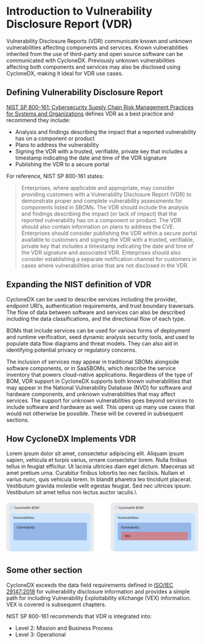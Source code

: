 # Introduction to Vulnerability Disclosure Report (VDR)

Vulnerability Disclosure Reports (VDR) communicate known and unknown vulnerabilities affecting components and services.
Known vulnerabilities inherited from the use of third-party and open source software can be communicated with CycloneDX.
Previously unknown vulnerabilities affecting both components and services may also be disclosed using CycloneDX, making 
it ideal for VDR use cases.

## Defining Vulnerability Disclosure Report

[NIST SP 800-161: Cybersecurity Supply Chain Risk Management Practices for Systems and Organizations](https://csrc.nist.gov/publications/detail/sp/800-161/rev-1/final)
defines VDR as a best practice and recommend they include:

* Analysis and findings describing the impact that a reported vulnerability has on a component or product
* Plans to address the vulnerability
* Signing the VDR with a trusted, verifiable, private key that includes a timestamp indicating the date and time of the VDR signature
* Publishing the VDR to a secure portal

For reference, NIST SP 800-161 states:

> Enterprises, where applicable and appropriate, may consider providing customers with a Vulnerability Disclosure Report
(VDR) to demonstrate proper and complete vulnerability assessments for components listed in SBOMs.
The VDR should include the analysis and findings describing the impact (or lack of impact) that the
reported vulnerability has on a component or product. The VDR should also contain information on plans
to address the CVE. Enterprises should consider publishing the VDR within a secure portal available to
customers and signing the VDR with a trusted, verifiable, private key that includes a timestamp indicating
the date and time of the VDR signature and associated VDR. Enterprises should also consider establishing
a separate notification channel for customers in cases where vulnerabilities arise that are not disclosed in
the VDR.


## Expanding the NIST definition of VDR
CycloneDX can be used to describe services including the provider, endpoint URI’s, authentication requirements, and 
trust boundary traversals. The flow of data between software and services can also be described including the data 
classifications, and the directional flow of each type.

BOMs that include services can be used for various forms of deployment and runtime verification, seed dynamic analysis 
security tools, and used to populate data flow diagrams and threat models. They can also aid in identifying potential 
privacy or regulatory concerns.

The inclusion of services may appear in traditional SBOMs alongside software components, or in SaaSBOMs, which describe 
the service inventory that powers cloud-native applications. Regardless of the type of BOM, VDR support in CycloneDX
supports both known vulnerabilities that may appear in the National Vulnerability Database (NVD) for software
and hardware components, and unknown vulnerabilities that may affect services. The support for unknown vulnerabilities 
goes beyond services to include software and hardware as well. This opens up many use cases that would not otherwise be 
possible. These will be covered in subsequent sections.

## How CycloneDX Implements VDR
Lorem ipsum dolor sit amet, consectetur adipiscing elit. Aliquam ipsum sapien, vehicula et turpis varius, ornare consectetur lorem. Nulla finibus tellus in feugiat efficitur. Ut lacinia ultricies diam eget dictum. Maecenas sit amet pretium urna. Curabitur finibus lobortis leo nec facilisis. Nullam et varius nunc, quis vehicula lorem. In blandit pharetra leo tincidunt placerat. Vestibulum gravida molestie velit egestas feugiat. Sed nec ultrices ipsum. Vestibulum sit amet tellus non lectus auctor iaculis.\

![VDR+VEX-BOM-Cascade.png](images/VDR+VEX-BOM-Cascade.png)

## Some other section
CycloneDX exceeds the data field requirements defined in [ISO/IEC 29147:2018](https://www.iso.org/standard/72311.html)
for vulnerability disclosure information and provides a simple path for including Vulnerability Exploitability eXchange
(VEX) information. VEX is covered is subsequent chapters.

NIST SP 800-161 recommends that VDR is integrated into:
* Level 2: Mission and Business Process
* Level 3: Operational

<div style="page-break-after: always; visibility: hidden">
\newpage
</div>